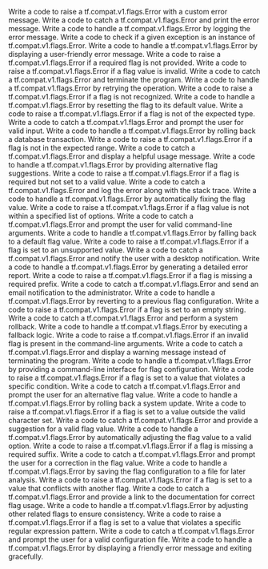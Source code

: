 Write a code to raise a tf.compat.v1.flags.Error with a custom error message.
Write a code to catch a tf.compat.v1.flags.Error and print the error message.
Write a code to handle a tf.compat.v1.flags.Error by logging the error message.
Write a code to check if a given exception is an instance of tf.compat.v1.flags.Error.
Write a code to handle a tf.compat.v1.flags.Error by displaying a user-friendly error message.
Write a code to raise a tf.compat.v1.flags.Error if a required flag is not provided.
Write a code to raise a tf.compat.v1.flags.Error if a flag value is invalid.
Write a code to catch a tf.compat.v1.flags.Error and terminate the program.
Write a code to handle a tf.compat.v1.flags.Error by retrying the operation.
Write a code to raise a tf.compat.v1.flags.Error if a flag is not recognized.
Write a code to handle a tf.compat.v1.flags.Error by resetting the flag to its default value.
Write a code to raise a tf.compat.v1.flags.Error if a flag is not of the expected type.
Write a code to catch a tf.compat.v1.flags.Error and prompt the user for valid input.
Write a code to handle a tf.compat.v1.flags.Error by rolling back a database transaction.
Write a code to raise a tf.compat.v1.flags.Error if a flag is not in the expected range.
Write a code to catch a tf.compat.v1.flags.Error and display a helpful usage message.
Write a code to handle a tf.compat.v1.flags.Error by providing alternative flag suggestions.
Write a code to raise a tf.compat.v1.flags.Error if a flag is required but not set to a valid value.
Write a code to catch a tf.compat.v1.flags.Error and log the error along with the stack trace.
Write a code to handle a tf.compat.v1.flags.Error by automatically fixing the flag value.
Write a code to raise a tf.compat.v1.flags.Error if a flag value is not within a specified list of options.
Write a code to catch a tf.compat.v1.flags.Error and prompt the user for valid command-line arguments.
Write a code to handle a tf.compat.v1.flags.Error by falling back to a default flag value.
Write a code to raise a tf.compat.v1.flags.Error if a flag is set to an unsupported value.
Write a code to catch a tf.compat.v1.flags.Error and notify the user with a desktop notification.
Write a code to handle a tf.compat.v1.flags.Error by generating a detailed error report.
Write a code to raise a tf.compat.v1.flags.Error if a flag is missing a required prefix.
Write a code to catch a tf.compat.v1.flags.Error and send an email notification to the administrator.
Write a code to handle a tf.compat.v1.flags.Error by reverting to a previous flag configuration.
Write a code to raise a tf.compat.v1.flags.Error if a flag is set to an empty string.
Write a code to catch a tf.compat.v1.flags.Error and perform a system rollback.
Write a code to handle a tf.compat.v1.flags.Error by executing a fallback logic.
Write a code to raise a tf.compat.v1.flags.Error if an invalid flag is present in the command-line arguments.
Write a code to catch a tf.compat.v1.flags.Error and display a warning message instead of terminating the program.
Write a code to handle a tf.compat.v1.flags.Error by providing a command-line interface for flag configuration.
Write a code to raise a tf.compat.v1.flags.Error if a flag is set to a value that violates a specific condition.
Write a code to catch a tf.compat.v1.flags.Error and prompt the user for an alternative flag value.
Write a code to handle a tf.compat.v1.flags.Error by rolling back a system update.
Write a code to raise a tf.compat.v1.flags.Error if a flag is set to a value outside the valid character set.
Write a code to catch a tf.compat.v1.flags.Error and provide a suggestion for a valid flag value.
Write a code to handle a tf.compat.v1.flags.Error by automatically adjusting the flag value to a valid option.
Write a code to raise a tf.compat.v1.flags.Error if a flag is missing a required suffix.
Write a code to catch a tf.compat.v1.flags.Error and prompt the user for a correction in the flag value.
Write a code to handle a tf.compat.v1.flags.Error by saving the flag configuration to a file for later analysis.
Write a code to raise a tf.compat.v1.flags.Error if a flag is set to a value that conflicts with another flag.
Write a code to catch a tf.compat.v1.flags.Error and provide a link to the documentation for correct flag usage.
Write a code to handle a tf.compat.v1.flags.Error by adjusting other related flags to ensure consistency.
Write a code to raise a tf.compat.v1.flags.Error if a flag is set to a value that violates a specific regular expression pattern.
Write a code to catch a tf.compat.v1.flags.Error and prompt the user for a valid configuration file.
Write a code to handle a tf.compat.v1.flags.Error by displaying a friendly error message and exiting gracefully.
